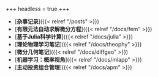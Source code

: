 +++
headless = true
+++

- [**杂事记录**]({{< relref "/posts" >}})
- [**有限元法自动求解微分方程**]({{< relref "/docs/fem" >}})   
- [**基于Julia科学计算**]({{< relref "/docs/julia" >}}) 
- [**理论物理学习笔记**]({{< relref "/docs/theophy" >}}) 
- [**微分几何笔记**]({{< relref "/docs/diffgeo" >}})
- [**机器学习：概率视角**]({{< relref "/docs/mlapp" >}})
- [**主动投资组合管理**]({{< relref "/docs/apm" >}})





